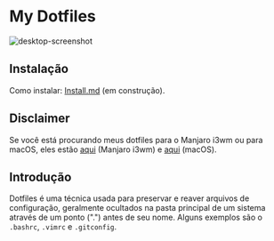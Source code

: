 # My Dotfiles

![desktop-screenshot](https://github.com/vibraniumdev/dotfiles/blob/main/media/desktop-screenshot.png)

## Instalação

Como instalar: [Install.md](https://github.com/vibraniumdev/dotfiles/wiki/Instala%C3%A7%C3%A3o) (em construção).

## Disclaimer

Se você está procurando meus dotfiles para o Manjaro i3wm ou para macOS, eles estão [aqui](https://github.com/vibraniumdev/i3wm-dotfiles) (Manjaro i3wm) e [aqui](https://github.com/vibraniumdev/macOS-Dotfiles) (macOS).

## Introdução

Dotfiles é uma técnica usada para preservar e reaver arquivos de configuração, geralmente ocultados na pasta principal de um sistema através de um ponto (".") antes de seu nome. Alguns exemplos são o `.bashrc`, `.vimrc` e `.gitconfig`. 

